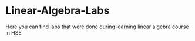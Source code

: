# Linear-Algebra-Labs
Here you can find labs that were done during learning linear algebra course in HSE
